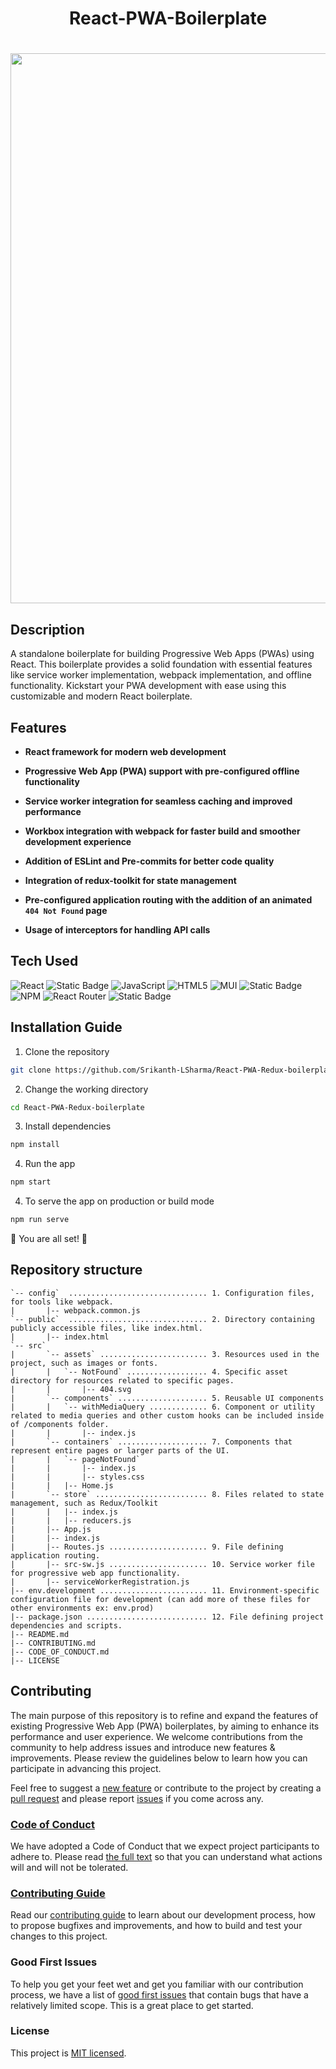


<div align="center">
      <h1> React-PWA-Boilerplate </h1>
      <h1> <img src="https://www.premieroctet.com/_next/image?url=%2Fblog%2Fpwa-et-application-mobile-avec-react-native%2Fillu.png&w=1920&q=75" width="880px"><br/></h1>
     </div>
<!--<p align="center"> <a href="https://www.linkedin.com/in/srikanth-sharma-15602a119/}" target="_blank"><img alt="" src="https://img.shields.io/badge/LinkedIn-0077B5?style=normal&logo=linkedin&logoColor=white" style="vertical-align:center" width="100px" /></a> </p>-->

## Description
A standalone boilerplate for building Progressive Web Apps (PWAs) using React. This boilerplate provides a solid foundation with essential features like service worker implementation, webpack implementation, and offline functionality. Kickstart your PWA development with ease using this customizable and modern React boilerplate.

## Features

- **React framework for modern web development**

- **Progressive Web App (PWA) support with pre-configured offline functionality**

- **Service worker integration for seamless caching and improved performance**

- **Workbox integration with webpack for faster build and smoother development experience**

- **Addition of ESLint and Pre-commits for better code quality**

- **Integration of redux-toolkit for state management**

- **Pre-configured application routing with the addition of an animated `404 Not Found` page**
- **Usage of interceptors for handling API calls**




## Tech Used
 ![React](https://img.shields.io/badge/react-%2320232a.svg?style=for-the-badge&logo=react&logoColor=%2361DAFB) ![Static Badge](https://img.shields.io/badge/Progressive%20Web%20App-green.svg?style=for-the-badge&logo=PWA&logoColor=%235f17ca&labelColor=%23eeeeee&color=%23eeeeee)
 ![JavaScript](https://img.shields.io/badge/javascript-%23323330.svg?style=for-the-badge&logo=javascript&logoColor=%23F7DF1E) ![HTML5](https://img.shields.io/badge/html5-%23E34F26.svg?style=for-the-badge&logo=html5&logoColor=white) ![MUI](https://img.shields.io/badge/MUI-%230081CB.svg?style=for-the-badge&logo=material-ui&logoColor=white) ![Static Badge](https://img.shields.io/badge/Redux%20Toolkit-%23593d88.svg?style=for-the-badge&logo=redux&logoColor=white)
 ![NPM](https://img.shields.io/badge/NPM-%23000000.svg?style=for-the-badge&logo=npm&logoColor=white) ![React Router](https://img.shields.io/badge/React_Router-CA4245?style=for-the-badge&logo=react-router&logoColor=white) ![Static Badge](https://img.shields.io/badge/Workbox-green.svg?style=for-the-badge&logo=workbox&logoColor=black&labelColor=black&color=%20%23f58008)


## Installation Guide

1. Clone the repository

```bash
git clone https://github.com/Srikanth-LSharma/React-PWA-Redux-boilerplate.git
```

2. Change the working directory

```bash
cd React-PWA-Redux-boilerplate
```

3. Install dependencies

```bash
npm install
```

4. Run the app

```bash
npm start
```

4. To serve the app on production or build mode

```bash
npm run serve
```

🌟 You are all set! 🌟


## Repository structure

```
`-- config`  ............................... 1. Configuration files, for tools like webpack.
|       |-- webpack.common.js
`-- public`  ............................... 2. Directory containing publicly accessible files, like index.html.
|       |-- index.html 
`-- src`
|       `-- assets` ........................ 3. Resources used in the project, such as images or fonts.
|       |   `-- NotFound` .................. 4. Specific asset directory for resources related to specific pages.
|       |       |-- 404.svg
|       `-- components` .................... 5. Reusable UI components
|       |   `-- withMediaQuery ............. 6. Component or utility related to media queries and other custom hooks can be included inside of /components folder.
|       |       |-- index.js
|       `-- containers` .................... 7. Components that represent entire pages or larger parts of the UI.
|       |   `-- pageNotFound`
|       |       |-- index.js
|       |       |-- styles.css
|       |   |-- Home.js
|       `-- store` ......................... 8. Files related to state management, such as Redux/Toolkit
|       |   |-- index.js 
|       |   |-- reducers.js 
|       |-- App.js 
|       |-- index.js
|       |-- Routes.js ...................... 9. File defining application routing.
|       |-- src-sw.js ...................... 10. Service worker file for progressive web app functionality.
|       |-- serviceWorkerRegistration.js
|-- env.development ........................ 11. Environment-specific configuration file for development (can add more of these files for other environments ex: env.prod)
|-- package.json ........................... 12. File defining project dependencies and scripts.
|-- README.md
|-- CONTRIBUTING.md
|-- CODE_OF_CONDUCT.md
|-- LICENSE
```


## Contributing

The main purpose of this repository is to refine and expand the features of existing Progressive Web App (PWA) boilerplates, by aiming to enhance its performance and user experience. We welcome contributions from the community to help address issues and introduce new features & improvements. Please review the guidelines below to learn how you can participate in advancing this project.

Feel free to suggest a [new feature](https://github.com/Srikanth-LSharma/React-PWA-Redux-boilerplate/issues/new?assignees=&labels=feature+request%2Cenhancement%2Cfeature&projects=&template=feature_request.yml&title=%5BFeature%5D%3A+) or contribute to the project by creating a [pull request](https://github.com/Srikanth-LSharma/React-PWA-Redux-boilerplate/compare) and please report [issues](https://github.com/Srikanth-LSharma/React-PWA-Redux-boilerplate/issues/new?assignees=&labels=bug&projects=&template=bug_report.yml&title=%5BBug%5D%3A+) if you come across any.


### [Code of Conduct](./CODE_OF_CONDUCT.md)

We have adopted a Code of Conduct that we expect project participants to adhere to. Please read [the full text](./CODE_OF_CONDUCT.md) so that you can understand what actions will and will not be tolerated.

### [Contributing Guide](./CONTRIBUTING.md)

Read our [contributing guide](./CONTRIBUTING.md) to learn about our development process, how to propose bugfixes and improvements, and how to build and test your changes to this project.

### Good First Issues

To help you get your feet wet and get you familiar with our contribution process, we have a list of [good first issues](https://github.com/Srikanth-LSharma/React-PWA-Redux-boilerplate/labels/good%20first%20issue) that contain bugs that have a relatively limited scope. This is a great place to get started.

### License

This project is [MIT licensed](./LICENSE).    
